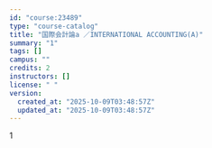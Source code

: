 ```yaml
---
id: "course:23489"
type: "course-catalog"
title: "国際会計論a ／INTERNATIONAL ACCOUNTING(A)"
summary: "1"
tags: []
campus: ""
credits: 2
instructors: []
license: " "
version:
  created_at: "2025-10-09T03:48:57Z"
  updated_at: "2025-10-09T03:48:57Z"
---
```


1
